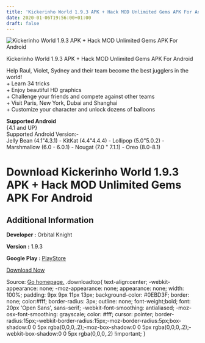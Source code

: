 ```yaml
---
title: 'Kickerinho World 1.9.3 APK + Hack MOD Unlimited Gems APK For Android'
date: 2020-01-06T19:56:00+01:00
draft: false
---
```


![Kickerinho World 1.9.3 APK + Hack MOD Unlimited Gems APK For Android](https://i2.wp.com/apkhome.net/wp-content/uploads/2018/07/Kickerinho-World-1.9.3.png "Kickerinho World 1.9.3 APK + Hack MOD Unlimited Gems APK For Android")

  

Kickerinho World 1.9.3 APK + Hack MOD Unlimited Gems APK For Android

Help Raul, Violet, Sydney and their team become the best jugglers in the world!  
\+ Learn 34 tricks  
\+ Enjoy beautiful HD graphics  
\+ Challenge your friends and compete against other teams  
\+ Visit Paris, New York, Dubai and Shanghai  
\+ Customize your character and unlock dozens of balloons

**Supported Android**  
{4.1 and UP}  
Supported Android Version:-  
Jelly Bean (4.1"4.3.1) - KitKat (4.4"4.4.4) - Lollipop (5.0"5.0.2) - Marshmallow (6.0 - 6.0.1) - Nougat (7.0 " 7.1.1) - Oreo (8.0-8.1)

Download Kickerinho World 1.9.3 APK + Hack MOD Unlimited Gems APK For Android
=============================================================================

Additional Information
----------------------

**Developer :** Orbital Knight

**Version :** 1.9.3

**Google Play :** [PlayStore](https://play.google.com/store/apps/details?id=com.tabascointeractive.kickerinhoWorld)

  

[Download Now](https://store4app.co/post/kickerinho-world-1-9-3-apk-hack-mod-unlimited-gems-apk-for-android_1573672007)

  
Source: [Go homepage.](https://store4app.co/post/kickerinho-world-1-9-3-apk-hack-mod-unlimited-gems-apk-for-android_1573672007) .downloadtop{ text-align:center; -webkit-appearance: none; -moz-appearance: none; appearance: none; width: 100%; padding: 9px 9px 11px 13px; background-color: #0EBD3F; border: none; color:#fff; border-radius: 3px; outline: none; font-weight;bold; font: 20px 'Open Sans', sans-serif; -webkit-font-smoothing: antialiased; -moz-osx-font-smoothing: grayscale; color: #fff; cursor: pointer; border-radius:15px;-webkit-border-radius:15px;-moz-border-radius:5px;box-shadow:0 0 5px rgba(0,0,0,.2);-moz-box-shadow:0 0 5px rgba(0,0,0,.2);-webkit-box-shadow:0 0 5px rgba(0,0,0,.2) !important; }